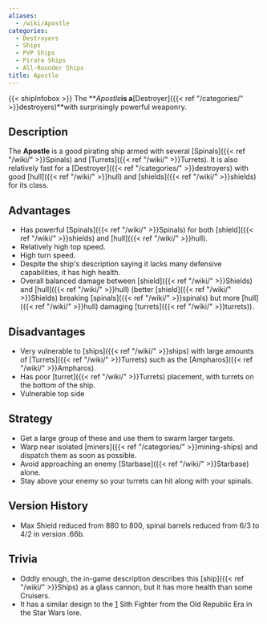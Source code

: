 ```yaml
---
aliases:
  - /wiki/Apostle
categories:
  - Destroyers
  - Ships
  - PVP Ships
  - Pirate Ships
  - All-Rounder Ships
title: Apostle
---
```


{{< shipInfobox >}} The **_Apostle_**is a**[Destroyer]({{< ref "/categories/" >}}destroyers)**with surprisingly powerful weaponry.

## Description

The **Apostle** is a good pirating ship armed with several [Spinals]({{< ref "/wiki/" >}}Spinals) and [Turrets]({{< ref "/wiki/" >}}Turrets). It is also relatively fast for a [Destroyer]({{< ref "/categories/" >}}destroyers) with good [hull]({{< ref "/wiki/" >}}hull) and [shields]({{< ref "/wiki/" >}}shields) for its class.

## Advantages

- Has powerful [Spinals]({{< ref "/wiki/" >}}Spinals) for both [shield]({{< ref "/wiki/" >}}shields) and [hull]({{< ref "/wiki/" >}}hull).
- Relatively high top speed.
- High turn speed.
- Despite the ship's description saying it lacks many defensive capabilities, it has high health.
- Overall balanced damage between [shield]({{< ref "/wiki/" >}}Shields) and [hull]({{< ref "/wiki/" >}}hull) (better [shield]({{< ref "/wiki/" >}}Shields) breaking [spinals]({{< ref "/wiki/" >}}spinals) but more [hull]({{< ref "/wiki/" >}}hull) damaging [turrets]({{< ref "/wiki/" >}}turrets)).

## Disadvantages

- Very vulnerable to [ships]({{< ref "/wiki/" >}}ships) with large amounts of [Turrets]({{< ref "/wiki/" >}}Turrets) such as the [Ampharos]({{< ref "/wiki/" >}}Ampharos).
- Has poor [turret]({{< ref "/wiki/" >}}Turrets) placement, with turrets on the bottom of the ship.
- Vulnerable top side

## Strategy

- Get a large group of these and use them to swarm larger targets.
- Warp near isolated [miners]({{< ref "/categories/" >}}mining-ships) and dispatch them as soon as possible.
- Avoid approaching an enemy [Starbase]({{< ref "/wiki/" >}}Starbase) alone.
- Stay above your enemy so your turrets can hit along with your spinals.

## Version History

- Max Shield reduced from 880 to 800, spinal barrels reduced from 6/3 to 4/2 in version .66b.

## Trivia

- Oddly enough, the in-game description describes this [ship]({{< ref "/wiki/" >}}Ships) as a glass cannon, but it has more health than some Cruisers.
- It has a similar design to the [1](http://starwars.wikia.com/wiki/Sith_fighter) Sith Fighter from the Old Republic Era in the Star Wars lore.
